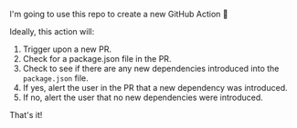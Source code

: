 I'm going to use this repo to create a new GitHub Action 🎉

Ideally, this action will:
1) Trigger upon a new PR.
2) Check for a package.json file in the PR.
3) Check to see if there are any new dependencies introduced into the `package.json` file.
4) If yes, alert the user in the PR that a new dependency was introduced.
5) If no, alert the user that no new dependencies were introduced.

That's it!
